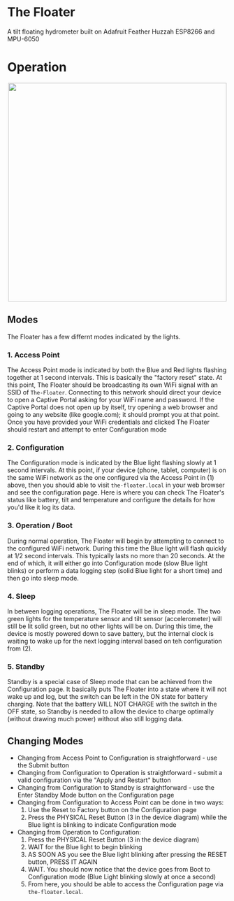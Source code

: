 # The Floater
A tilt floating hydrometer built on Adafruit Feather Huzzah ESP8266 and MPU-6050

# Operation
<p align="center">
<img src="https://github.com/brianhackel/the-floater/assets/38873726/0c82304c-94e9-4ad5-9e92-2c0f6f601775" height="500" />
</p>

## Modes
The Floater has a few differnt modes indicated by the lights.
### 1. Access Point
  The Access Point mode is indicated by both the Blue and Red lights flashing together at 1 second intervals. This is basically the "factory reset" state. At this point, The Floater should be broadcasting its own WiFi signal with an SSID of `The-Floater`. Connecting to this network should direct your device to open a Captive Portal asking for your WiFi name and password. If the Captive Portal does not open up by itself, try opening a web browser and going to any website (like google.com); it should prompt you at that point. Once you have provided your WiFi credentials and clicked The Floater should restart and attempt to enter Configuration mode
### 2. Configuration
  The Configuration mode is indicated by the Blue light flashing slowly at 1 second intervals. At this point, if your device (phone, tablet, computer) is on the same WiFi network as the one configured via the Access Point in (1) above, then you should able to visit `the-floater.local` in your web browser and see the configuration page. Here is where you can check The Floater's status like battery, tilt and temperature and configure the details for how you'd like it log its data.
### 3. Operation / Boot
  During normal operation, The Floater will begin by attempting to connect to the configured WiFi network. During this time the Blue light will flash quickly at 1/2 second intervals. This typically lasts no more than 20 seconds. At the end of which, it will either go into Configuration mode (slow Blue light blinks) or perform a data logging step (solid Blue light for a short time) and then go into sleep mode.
### 4. Sleep
  In between logging operations, The Floater will be in sleep mode. The two green lights for the temperature sensor and tilt sensor (accelerometer) will still be lit solid green, but no other lights will be on. During this time, the device is mostly powered down to save battery, but the internal clock is waiting to wake up for the next logging interval based on teh configuration from (2).
### 5. Standby
  Standby is a special case of Sleep mode that can be achieved from the Configuration page. It basically puts The Floater into a state where it will not wake up and log, but the switch can be left in the ON state for battery charging. Note that the battery WILL NOT CHARGE with the switch in the OFF state, so Standby is needed to allow the device to charge optimally (without drawing much power) without also still logging data.

## Changing Modes
  * Changing from Access Point to Configuration is straightforward - use the Submit button
  * Changing from Configuration to Operation is straightforward - submit a valid configuration via the "Apply and Restart" button
  * Changing from Configuration to Standby is straightforward - use the Enter Standby Mode button on the Configuration page
  * Changing from Configuration to Access Point can be done in two ways:
    1. Use the Reset to Factory button on the Configuration page
    2. Press the PHYSICAL Reset Button (3 in the device diagram) while the Blue light is blinking to indicate Configuration mode
  * Changing from Operation to Configuration:
    1. Press the PHYSICAL Reset Button (3 in the device diagram)
    2. WAIT for the Blue light to begin blinking
    3. AS SOON AS you see the Blue light blinking after pressing the RESET button, PRESS IT AGAIN
    4. WAIT. You should now notice that the device goes from Boot to Configuration mode (Blue Light blinking slowly at once a second)
    5. From here, you should be able to access the Configuration page via `the-floater.local`.
